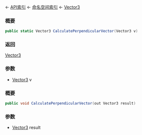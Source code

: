 ← [API索引](Api-Index) ← [命名空间索引](Namespace-Index) ← [Vector3](VRageMath.Vector3)

### 概要

```csharp
public static Vector3 CalculatePerpendicularVector(Vector3 v)
```

### 返回

[Vector3](VRageMath.Vector3)

### 参数

* [Vector3](VRageMath.Vector3) v
### 概要

```csharp
public void CalculatePerpendicularVector(out Vector3 result)
```

### 参数

* [Vector3](VRageMath.Vector3) result
